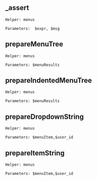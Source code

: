 ## _assert
`Helper: menus`

`Parameters:  $expr, $msg`

## prepareMenuTree
`Helper: menus`

`Parameters: $menuResults`

## prepareIndentedMenuTree
`Helper: menus`

`Parameters: $menuResults`

## prepareDropdownString
`Helper: menus`

`Parameters: $menuItem,$user_id`

## prepareItemString
`Helper: menus`

`Parameters: $menuItem,$user_id`
